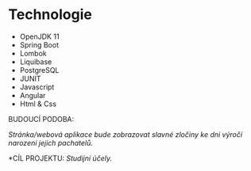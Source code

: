 
# Technologie
* OpenJDK 11
* Spring Boot
* Lombok
* Liquibase
* PostgreSQL
* JUNIT
* Javascript
* Angular
* Html & Css

BUDOUCÍ PODOBA: 

*Stránka/webová aplikace bude zobrazovat slavné zločiny ke dni výročí narození jejich pachatelů.*

*CÍL PROJEKTU:
*Studijní účely.*
